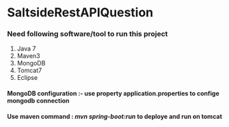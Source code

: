# SaltsideRestAPIQuestion

### Need following software/tool to run this project
1. Java 7
2. Maven3
3. MongoDB
4. Tomcat7
5. Eclipse 
#### MongoDB configuration :- use property application.properties to confige mongodb connection
#### Use maven command : *mvn spring-boot:run* to deploye and run on tomcat